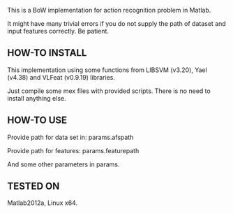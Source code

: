 This is a BoW implementation for action recognition problem in Matlab.

It might have many trivial errors if you do not supply the path of dataset and input features correctly. Be patient.

HOW-TO INSTALL
--------------
This implementation using some functions from LIBSVM (v3.20), Yael (v4.38) and VLFeat (v0.9.19) libraries.

Just compile some mex files with provided scripts. There is no need to install anything else.

HOW-TO USE
----------
Provide path for data set in: params.afspath

Provide path for features: params.featurepath

And some other parameters in params.

TESTED ON
---------
Matlab2012a, Linux x64.
